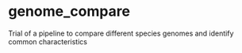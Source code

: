 # genome_compare
Trial of a pipeline to compare different species genomes and identify common characteristics
